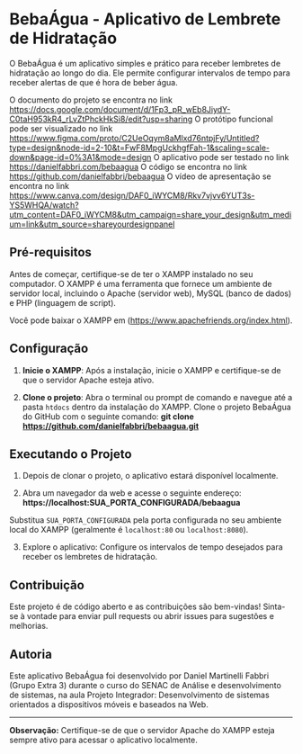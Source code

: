 # BebaÁgua - Aplicativo de Lembrete de Hidratação

O BebaÁgua é um aplicativo simples e prático para receber lembretes de hidratação ao longo do dia. Ele permite configurar intervalos de tempo para receber alertas de que é hora de beber água.

O documento do projeto se encontra no link https://docs.google.com/document/d/1Fp3_pR_wEb8JiydY-C0taH953kR4_rLvZtPhckHkSi8/edit?usp=sharing
O protótipo funcional pode ser visualizado no link https://www.figma.com/proto/C2UeOqym8aMlxd76ntpjFy/Untitled?type=design&node-id=2-10&t=FwF8MpgUckhgfFah-1&scaling=scale-down&page-id=0%3A1&mode=design
O aplicativo pode ser testado no link https://danielfabbri.com/bebaagua
O código se encontra no link https://github.com/danielfabbri/bebaagua
O vídeo de apresentação se encontra no link https://www.canva.com/design/DAF0_iWYCM8/Rkv7vjvv6YUT3s-YS5WHQA/watch?utm_content=DAF0_iWYCM8&utm_campaign=share_your_design&utm_medium=link&utm_source=shareyourdesignpanel


## Pré-requisitos

Antes de começar, certifique-se de ter o XAMPP instalado no seu computador. O XAMPP é uma ferramenta que fornece um ambiente de servidor local, incluindo o Apache (servidor web), MySQL (banco de dados) e PHP (linguagem de script).

Você pode baixar o XAMPP em (https://www.apachefriends.org/index.html).

## Configuração

1. **Inicie o XAMPP**: Após a instalação, inicie o XAMPP e certifique-se de que o servidor Apache esteja ativo.

2. **Clone o projeto**: Abra o terminal ou prompt de comando e navegue até a pasta `htdocs` dentro da instalação do XAMPP. Clone o projeto BebaÁgua do GitHub com o seguinte comando: **git clone https://github.com/danielfabbri/bebaagua.git**

## Executando o Projeto

1. Depois de clonar o projeto, o aplicativo estará disponível localmente.

2. Abra um navegador da web e acesse o seguinte endereço: **https://localhost:SUA_PORTA_CONFIGURADA/bebaagua**


Substitua `SUA_PORTA_CONFIGURADA` pela porta configurada no seu ambiente local do XAMPP (geralmente é `localhost:80` ou `localhost:8080`).

3. Explore o aplicativo: Configure os intervalos de tempo desejados para receber os lembretes de hidratação.

## Contribuição

Este projeto é de código aberto e as contribuições são bem-vindas! Sinta-se à vontade para enviar pull requests ou abrir issues para sugestões e melhorias.

## Autoria

Este aplicativo BebaÁgua foi desenvolvido por Daniel Martinelli Fabbri (Grupo Extra 3) durante o curso do SENAC de Análise e desenvolvimento de sistemas, na aula Projeto Integrador: Desenvolvimento de sistemas orientados a dispositivos móveis e baseados na Web.

---

**Observação:** Certifique-se de que o servidor Apache do XAMPP esteja sempre ativo para acessar o aplicativo localmente.



